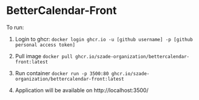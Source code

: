 # BetterCalendar-Front

To run:
1. Login to ghcr:
    `docker login ghcr.io -u [github username] -p [github personal access token]`

2. Pull image
    `docker pull ghcr.io/szade-organization/bettercalendar-front:latest`

3. Run container
    `docker run -p 3500:80 ghcr.io/szade-organization/bettercalendar-front:latest`

4. Application will be available on http://localhost:3500/

